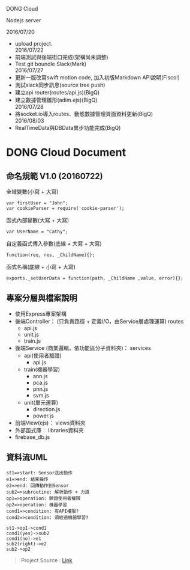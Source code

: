 
DONG Cloud 

Nodejs server

2016/07/20  
 - upload project.  
2016/07/22  
 - 前端測試與後端街口完成(架構尚未調整)  
 - Test git boundle Slack(Mark)  
2016/07/27  
 - 更新一版改寫swift motion code, 加入初版Markdown API說明(Fiscol)  
 - 測試slack同步訊息(source tree push)  
 - 建立api router(routes/api.js)(BigQ)  
 - 建立數據管理雛形(adim.ejs)(BigQ)  
2016/07/28  
 - 將socket.io導入routes、動態數據管理頁面資料更新(BigQ)  
2016/08/03  
 - RealTimeData與DBData異步功能完成(BigQ)
  
  
  

<h1>DONG Cloud Document</h1>
<h2>命名規範 V1.0 (20160722)</h2>
全域變數(小寫 + 大寫) 

    var firstUser = "John";
    var cookieParser = require('cookie-parser');

函式內部變數(大寫 + 大寫) 

    var UserName = "Cathy";

自定義函式傳入參數(底線 + 大寫 + 大寫) 

    function(req, res, _ChildName){};

函式名稱(底線 + 小寫 + 大寫) 

    exports._setUserData = function(path, _ChildName ,value, error){};



<h2>專案分層與檔案說明</h2>

 - 使用Express專案架構
 - 後端Controller：
 (只負責路徑 + 定義I/O，由Service層處理運算)
 <i class="icon-folder-open"></i>routes
	 - <i class="icon-file"></i>api.js
	 - <i class="icon-file"></i>unit.js
	 - <i class="icon-file"></i>train.js
 - 後端Service
 (商業邏輯，依功能區分子資料夾)：
 <i class="icon-folder-open"></i>services
	 - <i class="icon-folder-open"></i>api(使用者驗證)
		 - <i class="icon-file"></i>api.js
	 - <i class="icon-folder-open"></i>train(機器學習)
		 - <i class="icon-file"></i>ann.js
		 - <i class="icon-file"></i>pca.js
		 - <i class="icon-file"></i>pnn.js
		 - <i class="icon-file"></i>svm.js
	 - <i class="icon-folder-open"></i>unit(單元運算)
		 - <i class="icon-file"></i>direction.js
		 - <i class="icon-file"></i>power.js
 - 前端View(ejs)：
 <i class="icon-folder-open"></i>views資料夾
 - 外部函式庫：
 <i class="icon-folder-open"></i>libraries資料夾
  - <i class="icon-file"></i>firebase_db.js

<h2>資料流UML</h2>

```flow
st1=>start: Sensor送出動作
e1=>end: 結束操作
e2=>end: 回傳動作到Sensor
sub2=>subroutine: 解析動作 + 力道
op1=>operation: 驗證使用者權限
op2=>operation: 機器學習
cond1=>condition: 有API權限?
cond2=>condition: 須經過機器學習?

st1->op1->cond1
cond1(yes)->sub2
cond1(no)->e1
sub2(right)->e2
sub2->op2
```

> Project Source : [Link](https://bitbucket.org/pvdplus_tech/dongserverfmq)